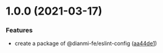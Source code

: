 # 1.0.0 (2021-03-17)


### Features

* create a package of @dianmi-fe/eslint-config ([aa44de1](https://github.com/dianmi-fe/scripts/commit/aa44de115d38856fd038ac0971d2a9173efa82e4))




